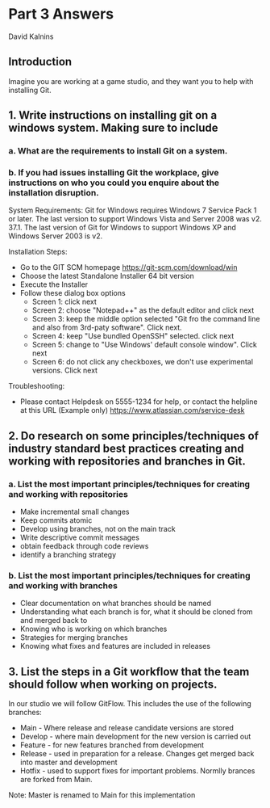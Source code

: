 # Part 3 Answers

David Kalnins

## Introduction
Imagine you are working at a game studio, and they want you to help with installing Git. 

## 1.	Write instructions on installing git on a windows system. Making sure to include
### a.	What are the requirements to install Git on a system.
### b.	If you had issues installing Git the workplace, give instructions on who you could you enquire about the installation disruption.

System Requirements: 
Git for Windows requires Windows 7 Service Pack 1 or later. The last version to support Windows Vista and Server 2008 was v2. 37.1. The last version of Git for Windows to support Windows XP and Windows Server 2003 is v2.

Installation Steps:
* Go to the GIT SCM homepage https://git-scm.com/download/win
* Choose the latest Standalone Installer 64 bit version
* Execute the Installer
* Follow these dialog box options
	* Screen 1: click next
	* Screen 2: choose "Notepad++" as the default editor and click next
	* Screen 3: keep the middle option selected "Git fro the command line and also from 3rd-paty software". Click next.
	* Screen 4: keep "Use bundled OpenSSH" selected. click next
	* Screen 5: change to "Use Windows' default console window". Click next
	* Screen 6: do not click any checkboxes, we don't use experimental versions. Click next


Troubleshooting:
* Please contact Helpdesk on 5555-1234 for help, or contact the helpline at this URL (Example only) https://www.atlassian.com/service-desk


## 2.	Do research on some principles/techniques of industry standard best practices creating and working with repositories and branches in Git. 
### a.	List the most important principles/techniques for creating and working with repositories
* Make incremental small changes
* Keep commits atomic
* Develop using branches, not on the main track
* Write descriptive commit messages
* obtain feedback through code reviews
* identify a branching strategy

### b.	List the most important principles/techniques for creating and working with branches
* Clear documentation on what branches should be named
* Understanding what each branch is for, what it should be cloned from and merged back to
* Knowing who is working on which branches
* Strategies for merging branches
* Knowing what fixes and features are included in releases


## 3.	List the steps in a Git workflow that the team should follow when working on projects.
In our studio we will follow GitFlow. This includes the use of the following branches:
* Main - Where release and release candidate versions are stored
* Develop - where main development for the new version is carried out
* Feature - for new features branched from development
* Release - used in preparation for a release. Changes get merged back into master and development
* Hotfix - used to support fixes for important problems. Normlly brances are forked from Main.

Note: Master is renamed to Main for this implementation




